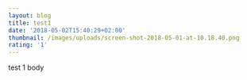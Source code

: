 ```yaml
---
layout: blog
title: test1
date: '2018-05-02T15:40:29+02:00'
thumbnail: /images/uploads/screen-shot-2018-05-01-at-10.18.40.png
rating: '1'
---
```

test 1 body

